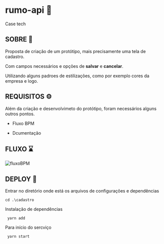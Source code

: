 # rumo-api :jigsaw:
Case tech

## SOBRE :paperclip:

Proposta de criação de um protótipo, mais precisamente uma tela de cadastro.

Com campos necessários e opções de __salvar__ e __cancelar__.

Utilizando alguns padroes de estilizações, como por exemplo cores da empresa e logo.

## REQUISITOS :gear:

Além da criação e desenvolvimeto do protótipo, foram necessários alguns outros pontos.

 - Fluxo BPM

 - Dcumentação
 
 ## FLUXO :hourglass:
 
 ![fluxoBPM](https://user-images.githubusercontent.com/62576977/198159946-abf2b8fc-6f58-4a2b-9e06-dd3f9e3e62c4.png)

## __DEPLOY__ :rocket:

Entrar no diretório onde está os arquivos de configurações e dependências
  ```
  cd .\cadastro
  ```
  Instalação de dependências
  ```
   yarn add 
  ```
  Para início do sercviço
  ```
   yarn start
  ```
